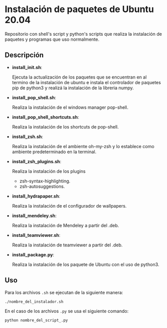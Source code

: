 # Instalación de paquetes de Ubuntu 20.04

Repositorio con shell's script y python's scripts que realiza la instalación de paquetes y programas que uso normalmente.

## Descripción

- **install_init.sh**:

  Ejecuta la actualización de los paquetes que se encuentran en al termino de la instalación de ubuntu e instala el controlador de paquetes pip de python3 y realizá la instalación de la libreria numpy.

- **install_pop_shell.sh**:

  Realiza la instalación de el windows manager pop-shell.

- **install_pop_shell_shortcuts.sh**:

  Realiza la instalación de los shortcuts de pop-shell.

- **install_zsh.sh**:

  Realiza la instalación de el ambiente oh-my-zsh y lo establece como ambiente predeterminado en la terminal.

- **install_zsh_plugins.sh**:

  Realiza la instalación de los plugins

  - zsh-syntax-highlighting.
  - zsh-autosuggestions.

- **install_hydrapaper.sh**:

  Realiza la instalación de el configurador de wallpapers.

- **install_mendeley.sh**:

  Realiza la instalación de Mendeley a partir del .deb.

- **install_teamviewer.sh**:

  Realiza la instalación de teamviewer a partir del .deb.

- **install_package.py**:

  Realiza la instalación de los paquete de Ubuntu con el uso de python3.

## Uso

Para los archivos `.sh` se ejecutan de la siguiente manera:

```bash
./nombre_del_instalador.sh
```

En el caso de los archivos `.py` se usa el siguiente comando:

```bash
python nombre_del_script_.py
```
